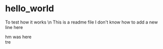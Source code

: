 # hello_world
To test how it works \n
This is a readme file
I don't know how to add a new line here

hm was here\
tre
